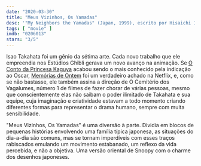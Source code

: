 ```yaml
---
date: "2020-03-30"
title: "Meus Vizinhos, Os Yamadas"
desc: '"My Neighbors the Yamadas" (Japan, 1999), escrito por Hisaichi Ishii, Isao Takahata e Leo Chu, dirigido por Isao Takahata, com Yukiji Asaoka, Tôru Masuoka e Masako Araki.'
tags: [ "movie" ]
imdb: "0206013"
stars: "3/5"
---
```

Isao Takahata foi um gênio da sétima arte. Cada novo trabalho que ele empreendia nos Estúdios Ghibli gerava um novo avanço na animação. Se [O Conto da Princesa Kaguya](/o-conto-da-princesa-kaguya) acabou sendo o mais conhecido pela indicação ao Oscar, [Memórias de Ontem](/memorias-de-ontem) foi um verdadeiro achado na Netflix, e, como se não bastasse, ele também assina a direção de O Cemitério dos Vagalumes, número 1 de filmes de fazer chorar de várias pessoas, mesmo que conscientemente elas não saibam o poder ilimitado de Takahata e sua equipe, cuja imaginação e criatividade estavam a todo momento criando diferentes formas para representar o drama humano, sempre com muita sensibilidade.

"Meus Vizinhos, Os Yamadas" é uma diversão à parte. Dividia em blocos de pequenas histórias envolvendo uma família típica japonesa, as situações do dia-a-dia são comuns, mas se tornam imperdíveis com esses traços rabiscados emulando um movimento estabanado, um reflexo da vida percebida, e não a objetiva. Uma versão oriental de Snoopy com o charme dos desenhos japoneses.
